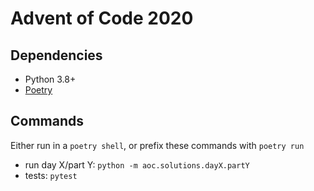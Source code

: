 # Advent of Code 2020

## Dependencies
* Python 3.8+
* [Poetry](https://python-poetry.org/)

## Commands
Either run in a `poetry shell`, or prefix these commands with `poetry run`
* run day X/part Y: `python -m aoc.solutions.dayX.partY`
* tests: `pytest`
